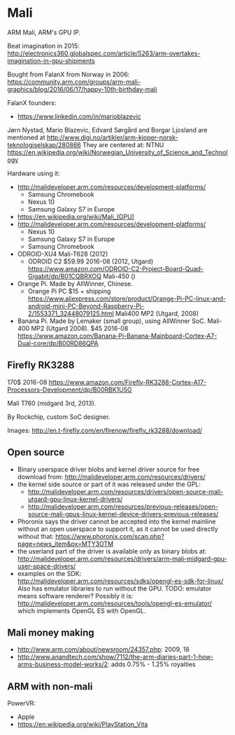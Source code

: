 # Mali

ARM Mali, ARM's GPU IP.

Beat imagination in 2015: <http://electronics360.globalspec.com/article/5263/arm-overtakes-imagination-in-gpu-shipments>

Bought from FalanX from Norway in 2006: <https://community.arm.com/groups/arm-mali-graphics/blog/2016/06/17/happy-10th-birthday-mali>

FalanX founders:

- https://www.linkedin.com/in/marioblazevic

Jørn Nystad, Mario Blazevic, Edvard Sørgård and Borgar Ljosland are mentioned at http://www.digi.no/artikler/arm-kjoper-norsk-teknologiselskap/280866 They are centered at: NTNU https://en.wikipedia.org/wiki/Norwegian_University_of_Science_and_Technology

Hardware using it:

- <http://malideveloper.arm.com/resources/development-platforms/>
    - Samsung Chromebook
    - Nexus 10
    - Samsung Galaxy S7 in Europe
-   <https://en.wikipedia.org/wiki/Mali_(GPU)>
-   <http://malideveloper.arm.com/resources/development-platforms/>
    - Nexus 10
    - Samsung Galaxy S7 in Europe
    - Samsung Chromebook
-   ODROID-XU4 Mali-T628 (2012)
    - ODROID C2 \$59.99 2016-08 (2012, Utgard) <https://www.amazon.com/ODROID-C2-Project-Board-Quad-Gigabit/dp/B01CQBRXOQ> Mali-450 () 
-   Orange Pi. Made by AllWinner, Chinese.
    - Orange Pi PC \$15 + shipping <https://www.aliexpress.com/store/product/Orange-Pi-PC-linux-and-android-mini-PC-Beyond-Raspberry-Pi-2/1553371_32448079125.html> Mali400 MP2 (Utgard, 2008)
-   Banana Pi. Made by Lemaker (small group), using AllWinner SoC. Mali-400 MP2 (Utgard 2008). \$45 2016-08 <https://www.amazon.com/Banana-Pi-Banana-Mainboard-Cortex-A7-Dual-core/dp/B00RD86QPA>

## Firefly RK3288

170\$ 2016-08 <https://www.amazon.com/Firefly-RK3288-Cortex-A17-Processors-Development/dp/B00RBK1U5G>

Mali T760 (midgard 3rd, 2013).

By Rockchip, custom SoC designer.

Images: <http://en.t-firefly.com/en/firenow/firefly_rk3288/download/>

## Open source

-   Binary userspace driver blobs and kernel driver source for free download from: <http://malideveloper.arm.com/resources/drivers/>
-   the kernel side source or part of it was released under the GPL:
    - http://malideveloper.arm.com/resources/drivers/open-source-mali-utgard-gpu-linux-kernel-drivers/
    - http://malideveloper.arm.com/resources/previous-releases/open-source-mali-gpus-linux-kernel-device-drivers-previous-releases/
-   Phoronix says the driver cannot be accepted into the kernel mainline without an open userspace to support it, as it cannot be used directly without that: https://www.phoronix.com/scan.php?page=news_item&px=MTY3OTM
-   the userland part of the driver is available only as binary blobs at: http://malideveloper.arm.com/resources/drivers/arm-mali-midgard-gpu-user-space-drivers/
-   examples on the SDK: <http://malideveloper.arm.com/resources/sdks/opengl-es-sdk-for-linux/> Also has emulator libraries to run without the GPU. TODO: emulator means software renderer? Possibly it is: <http://malideveloper.arm.com/resources/tools/opengl-es-emulator/> which implements OpenGL ES with OpenGL.

## Mali money making

- <http://www.arm.com/about/newsroom/24357.php>: 2009, 18
- <http://www.anandtech.com/show/7112/the-arm-diaries-part-1-how-arms-business-model-works/2>: adds 0.75% - 1.25% royalties

## ARM with non-mali

PowerVR:

- Apple
- <https://en.wikipedia.org/wiki/PlayStation_Vita>
